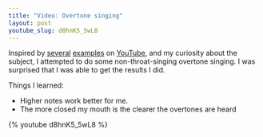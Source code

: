 ```yaml
---
title: "Video: Overtone singing"
layout: post
youtube_slug: d8hnK5_5wL8
---
```


Inspired by <a href="http://www.youtube.com/watch?v=BtsjKPqKgzg">several</a> <a href="http://www.youtube.com/watch?v=kFWYSW4vfcA&amp;feature=related">examples</a> on <a href="http://www.youtube.com/watch?v=YKK5I9_LFZM&amp;feature=related">YouTube</a>, and my curiosity about the subject, I attempted to do some non-throat-singing overtone singing. I was surprised that I was able to get the results I did.

Things I learned:

* Higher notes work better for me.
* The more closed my mouth is the clearer the overtones are heard

{% youtube d8hnK5_5wL8 %}
